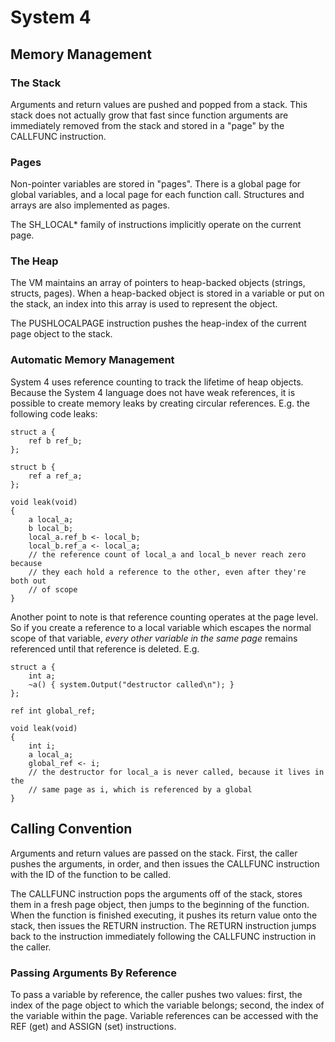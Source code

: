 System 4
========

Memory Management
-----------------

### The Stack

Arguments and return values are pushed and popped from a stack. This stack does
not actually grow that fast since function arguments are immediately removed
from the stack and stored in a "page" by the CALLFUNC instruction.

### Pages

Non-pointer variables are stored in "pages". There is a global page for global
variables, and a local page for each function call. Structures and arrays are
also implemented as pages.

The SH_LOCAL* family of instructions implicitly operate on the current page.

### The Heap

The VM maintains an array of pointers to heap-backed objects (strings, structs,
pages). When a heap-backed object is stored in a variable or put on the stack,
an index into this array is used to represent the object.

The PUSHLOCALPAGE instruction pushes the heap-index of the current page object
to the stack.

### Automatic Memory Management

System 4 uses reference counting to track the lifetime of heap objects. Because
the System 4 language does not have weak references, it is possible to create
memory leaks by creating circular references. E.g. the following code leaks:

    struct a {
        ref b ref_b;
    };
    
    struct b {
        ref a ref_a;
    };
    
    void leak(void)
    {
        a local_a;
        b local_b;
        local_a.ref_b <- local_b;
        local_b.ref_a <- local_a;
        // the reference count of local_a and local_b never reach zero because
        // they each hold a reference to the other, even after they're both out
        // of scope
    }

Another point to note is that reference counting operates at the page level. So
if you create a reference to a local variable which escapes the normal scope of
that variable, *every other variable in the same page* remains referenced until
that reference is deleted. E.g.

    struct a {
        int a;
        ~a() { system.Output("destructor called\n"); }
    };
    
    ref int global_ref;
    
    void leak(void)
    {
        int i;
        a local_a;
        global_ref <- i;
        // the destructor for local_a is never called, because it lives in the
        // same page as i, which is referenced by a global
    }

Calling Convention
------------------

Arguments and return values are passed on the stack. First, the caller pushes
the arguments, in order, and then issues the CALLFUNC instruction with the ID
of the function to be called.

The CALLFUNC instruction pops the arguments off of the stack, stores them in a
fresh page object, then jumps to the beginning of the function. When the
function is finished executing, it pushes its return value onto the stack, then
issues the RETURN instruction. The RETURN instruction jumps back to the
instruction immediately following the CALLFUNC instruction in the caller.

### Passing Arguments By Reference

To pass a variable by reference, the caller pushes two values: first, the index
of the page object to which the variable belongs; second, the index of the
variable within the page. Variable references can be accessed with the REF (get)
and ASSIGN (set) instructions.


